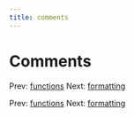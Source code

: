 ```yaml
---
title: comments
---
```


# Comments

Prev: [functions](functions.md) Next:
[formatting](formatting.md)

Prev: [functions](functions.md) Next:
[formatting](formatting.md)
